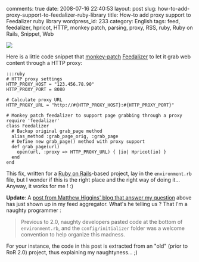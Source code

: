 comments: true
date: 2008-07-16 22:40:53
layout: post
slug: how-to-add-proxy-support-to-feedalizer-ruby-library
title: How-to add proxy support to Feedalizer ruby library
wordpress_id: 233
category: English
tags: feed, feedalizer, hpricot, HTTP, monkey patch, parsing, proxy, RSS, ruby, Ruby on Rails, Snippet, Web

![](http://kevin.deldycke.com/wp-content/uploads/2008/07/feedalizer.png)

Here is a little code snippet that [monkey-patch](http://en.wikipedia.org/wiki/Monkey_patch) [Feedalizer](http://termos.vemod.net/feedalizer) to let it grab web content through a HTTP proxy:

    :::ruby
    # HTTP proxy settings
    HTTP_PROXY_HOST = "123.456.78.90"
    HTTP_PROXY_PORT = 8080

    # Calculate proxy URL
    HTTP_PROXY_URL = "http://#{HTTP_PROXY_HOST}:#{HTTP_PROXY_PORT}"

    # Monkey patch feedalizer to support page grabbing through a proxy
    require 'feedalizer'
    class Feedalizer
      # Backup original grab_page method
      alias_method :grab_page_orig, :grab_page
      # Define new grab_page() method with proxy support
      def grab_page(url)
        open(url, :proxy => HTTP_PROXY_URL) { |io| Hpricot(io) }
      end
    end

This fix, written for a [Ruby on Rails](http://www.rubyonrails.org)-based project, lay in the `environment.rb` file, but I wonder if this is the right place and the right way of doing it... Anyway, it works for me ! :)

**Update**: A [post from Matthew Higgins' blog that answer my question](http://www.strictlyuntyped.com/2008/06/rails-where-to-put-other-files.html) above has just shown up in my feed aggregator. What's he telling us ? That I'm a naughty programmer :

> Previous to 2.0, naughty developers pasted code at the bottom of `environment.rb`, and the `config/initializer` folder was a welcome convention to help organize this madness.

For your instance, the code in this post is extracted from an "old" (prior to RoR 2.0) project, thus explaining my naughtyness... ;)


